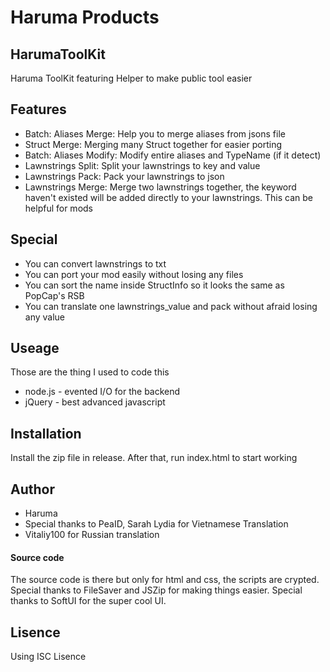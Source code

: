 # Haruma Products
## HarumaToolKit


Haruma ToolKit featuring Helper to make public tool easier

## Features

- Batch: Aliases Merge: Help you to merge aliases from jsons file
- Struct Merge: Merging many Struct together for easier porting
- Batch: Aliases Modify: Modify entire aliases and TypeName (if it detect)
- Lawnstrings Split: Split your lawnstrings to key and value
- Lawnstrings Pack: Pack your lawnstrings to json
- Lawnstrings Merge: Merge two lawnstrings together, the keyword haven't existed will be added directly to your lawnstrings. This can be helpful for mods

## Special
- You can convert lawnstrings to txt
- You can port your mod easily without losing any files
- You can sort the name inside StructInfo so it looks the same as PopCap's RSB
- You can translate one lawnstrings_value and pack without afraid losing any value

## Useage

Those are the thing I used to code this
- node.js - evented I/O for the backend
- jQuery - best advanced javascript

## Installation

Install the zip file in release. After that, run index.html to start working

## Author

- Haruma
- Special thanks to PeaID, Sarah Lydia for Vietnamese Translation
- Vitaliy100 for Russian translation

#### Source code
The source code is there but only for html and css, the scripts are crypted.
Special thanks to FileSaver and JSZip for making things easier.
Special thanks to SoftUI for the super cool UI.

## Lisence
Using ISC Lisence
